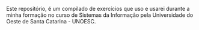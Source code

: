 Este repositório, é um compilado de exercícios que uso e usarei durante a minha formação no curso de Sistemas da Informação pela Universidade do Oeste de Santa Catarina - UNOESC.
